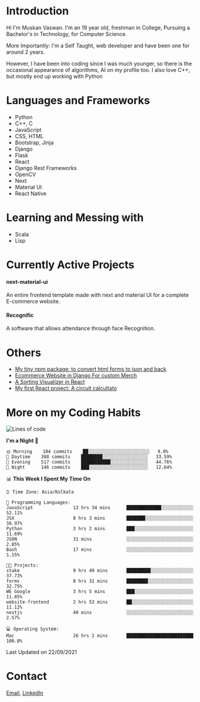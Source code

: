 <!-- - I’m currently working on:
&nbsp;&nbsp;&nbsp;&nbsp;&nbsp;&nbsp; *Circuits*[https://muskanvaswan.github.io/circuits] which, as the name suggests,  is a calculator for solving circuits with ease. This is my first React project
#### I’m currently learning : 
&nbsp;&nbsp;&nbsp;&nbsp;&nbsp;&nbsp; React.js
#### Ask me about:
&nbsp;&nbsp;&nbsp;&nbsp;&nbsp;&nbsp; Anything
#### How to reach me:
&nbsp;&nbsp;&nbsp;&nbsp;&nbsp;&nbsp; Email[mailto:muskanvaswan@gmail.com] LinkedIn[https://www.linkedin.com/in/muskan-vaswan?lipi=urn%3Ali%3Apage%3Ad_flagship3_profile_view_base_contact_details%3B%2FQpdlv5fQ12Ru4DkW2TysA%3D%3D]
#### Pronouns:
&nbsp;&nbsp;&nbsp;&nbsp;&nbsp;&nbsp; Her -->

# Introduction
Hi I'm Muskan Vaswan.
I'm an 19 year old,
freshman in College,
Pursuing a Bachelor's in Technology, for Computer Science.

More Importantly: I'm a Self Taught, web developer and have been one for around 2 years.

However, I have been into coding since I was much younger, so there is the occasional appearance of algorithms, AI on my profile too. I also love C++, but mostly end up working with Python


# Languages and Frameworks

- Python
- C++, C
- JavaScript
- CSS, HTML 
- Bootstrap, Jinja
- Django
- Flask
- React 
- Django Rest Frameworks
- OpenCV
- Next
- Material UI
- React Native

# Learning and Messing with 

- Scala 
- Lisp

# Currently Active Projects

#### next-material-ui
An entire frontend template made with next and material UI for a complete E-commerce website.

#### Recognific
A software that allows attendance through face Recognition.

# Others
- [My tiny npm package: to convert html forms to json and back](https://www.npmjs.com/package/forms-dynamically)
- [Ecommerce Website in Django For custom Merch](https://merch-commerce.herokuapp.com/)
- [A Sorting Visualizer in React](https://muskanvaswan.github.io/SortingVisualizer/)
- [My first React project: A circuit calcultato](https://muskanvaswan.github.io/circuits)

# More on my Coding Habits

<!--START_SECTION:waka-->
![Lines of code](https://img.shields.io/badge/From%20Hello%20World%20I%27ve%20Written-406687%20lines%20of%20code-blue)

**I'm a Night 🦉** 

```text
🌞 Morning    104 commits    ██░░░░░░░░░░░░░░░░░░░░░░░   9.0% 
🌆 Daytime    388 commits    ████████░░░░░░░░░░░░░░░░░   33.59% 
🌃 Evening    517 commits    ███████████░░░░░░░░░░░░░░   44.76% 
🌙 Night      146 commits    ███░░░░░░░░░░░░░░░░░░░░░░   12.64%

```


📊 **This Week I Spent My Time On** 

```text
⌚︎ Time Zone: Asia/Kolkata

💬 Programming Languages: 
JavaScript               13 hrs 34 mins      █████████████░░░░░░░░░░░░   52.11% 
JSX                      8 hrs 3 mins        ███████░░░░░░░░░░░░░░░░░░   30.97% 
Python                   3 hrs 2 mins        ███░░░░░░░░░░░░░░░░░░░░░░   11.69% 
JSON                     31 mins             ░░░░░░░░░░░░░░░░░░░░░░░░░   2.05% 
Bash                     17 mins             ░░░░░░░░░░░░░░░░░░░░░░░░░   1.15%

🐱‍💻 Projects: 
stake                    9 hrs 49 mins       █████████░░░░░░░░░░░░░░░░   37.73% 
forms                    8 hrs 31 mins       ████████░░░░░░░░░░░░░░░░░   32.75% 
WE Google                3 hrs 5 mins        ███░░░░░░░░░░░░░░░░░░░░░░   11.85% 
website-frontend         2 hrs 53 mins       ██░░░░░░░░░░░░░░░░░░░░░░░   11.12% 
nextjs                   40 mins             ░░░░░░░░░░░░░░░░░░░░░░░░░   2.57%

💻 Operating System: 
Mac                      26 hrs 2 mins       █████████████████████████   100.0%

```


 Last Updated on 22/09/2021
<!--END_SECTION:waka-->

# Contact

[Email](mailto:muskanvaswan@gmail.com), [LinkedIn](https://www.linkedin.com/in/muskan-vaswan?lipi=urn%3Ali%3Apage%3Ad_flagship3_profile_view_base_contact_details%3B%2FQpdlv5fQ12Ru4DkW2TysA%3D%3D)



